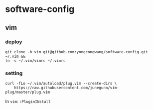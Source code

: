 # software-config

## vim

### deploy
```
git clone -b vim git@github.com:yongcongwang/software-config.git ~/.vim && 
ln -s ~/.vim/vimrc ~/.vimrc
```

### setting
```
curl -fLo ~/.vim/autoload/plug.vim --create-dirs \
    https://raw.githubusercontent.com/junegunn/vim-plug/master/plug.vim
```

In `vim`:
`:PluginINstall`

